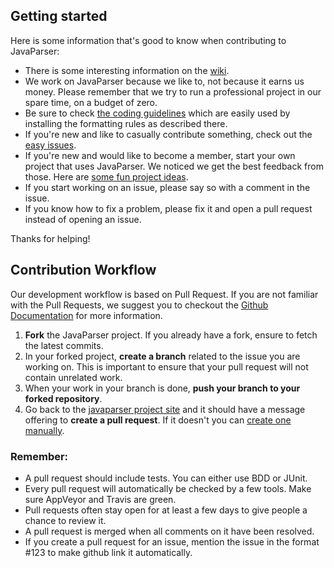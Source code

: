 ## Getting started
Here is some information that's good to know when contributing to JavaParser:

- There is some interesting information on the [wiki](https://github.com/javaparser/javaparser/wiki).
- We work on JavaParser because we like to, not because it earns us money. Please remember that we try to run a professional project in our spare time, on a budget of zero.
- Be sure to check [the coding guidelines](https://github.com/javaparser/javaparser/wiki/Coding-Guidelines) which are easily used by installing the formatting rules as described there.
- If you're new and like to casually contribute something, check out the [easy issues](https://github.com/javaparser/javaparser/labels/Easy).
- If you're new and would like to become a member, start your own project that uses JavaParser.
We noticed we get the best feedback from those. 
Here are [some fun project ideas](https://github.com/javaparser/javaparser/labels/fun%20project%20idea).
- If you start working on an issue, please say so with a comment in the issue.
- If you know how to fix a problem, please fix it and open a pull request instead of opening an issue.

Thanks for helping!

## Contribution Workflow

Our development workflow is based on Pull Request. If you are not familiar with the Pull Requests, we suggest you to checkout the [Github Documentation](https://help.github.com/articles/creating-a-pull-request/) for more information.

1. **Fork** the JavaParser project. If you already have a fork, ensure to fetch the latest commits.
2. In your forked project, **create a branch** related to the issue you are working on. This is important to ensure that your pull request will not contain unrelated work.
3. When your work in your branch is done, **push your branch to your forked repository**.
4. Go back to the [javaparser project site](https://github.com/javaparser/javaparser) and it should have a message offering to **create a pull request**. If it doesn't you can [create one manually](https://github.com/javaparser/javaparser/compare).

### Remember:
- A pull request should include tests. You can either use BDD or JUnit.
- Every pull request will automatically be checked by a few tools. Make sure AppVeyor and Travis are green.
- Pull requests often stay open for at least a few days to give people a chance to review it.
- A pull request is merged when all comments on it have been resolved.
- If you create a pull request for an issue, mention the issue in the format #123 to make github link it automatically.
